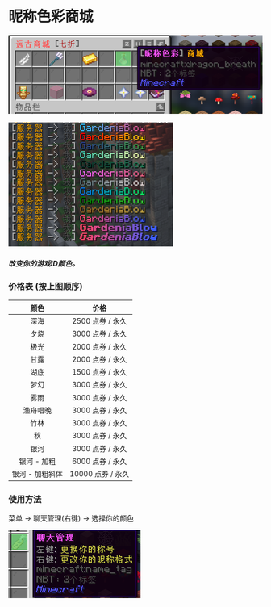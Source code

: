 # 昵称色彩商城

![昵称色彩商城](../image/彩色昵称商城.png)

![昵称色彩展示](../image/彩色昵称展示.png)

##### 改变你的游戏ID颜色。

### 价格表 (按上图顺序)

|      颜色       |       价格        |
| :-------------: | :---------------: |
|      深海       | 2500 点券 / 永久  |
|      夕烧       | 3000 点券 / 永久  |
|      极光       | 2000 点券 / 永久  |
|      甘露       | 2000 点券 / 永久  |
|      湖底       | 1500 点券 / 永久  |
|      梦幻       | 3000 点券 / 永久  |
|      雾雨       | 3000 点券 / 永久  |
|    渔舟唱晚     | 3000 点券 / 永久  |
|      竹林       | 3000 点券 / 永久  |
|       秋        | 3000 点券 / 永久  |
|      银河       | 3000 点券 / 永久  |
|   银河 - 加粗   | 6000 点券 / 永久  |
| 银河 - 加粗斜体 | 10000 点券 / 永久 |

### 使用方法

菜单 → 聊天管理(右键) → 选择你的颜色

![聊天管理](../image/聊天管理.png)
